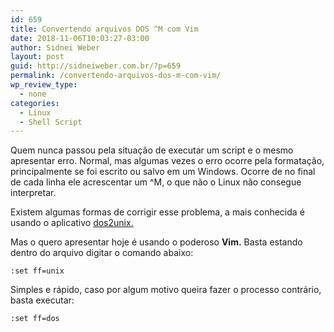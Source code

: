 ```yaml
---
id: 659
title: Convertendo arquivos DOS ^M com Vim
date: 2018-11-06T10:03:27-03:00
author: Sidnei Weber
layout: post
guid: http://sidneiweber.com.br/?p=659
permalink: /convertendo-arquivos-dos-m-com-vim/
wp_review_type:
  - none
categories:
  - Linux
  - Shell Script
---
```

Quem nunca passou pela situação de executar um script e o mesmo apresentar erro. Normal, mas algumas vezes o erro ocorre pela formatação, principalmente se foi escrito ou salvo em um Windows. Ocorre de no final de cada linha ele acrescentar um ^M, o que não o Linux não consegue interpretar.

Existem algumas formas de corrigir esse problema, a mais conhecida é usando o aplicativo <a href="https://sourceforge.net/projects/dos2unix" target="_blank">dos2unix.</a>

Mas o quero apresentar hoje é usando o poderoso **Vim.** Basta estando dentro do arquivo digitar o comando abaixo:

```vim
:set ff=unix
```

Simples e rápido, caso por algum motivo queira fazer o processo contrário, basta executar:

```vim
:set ff=dos
```
